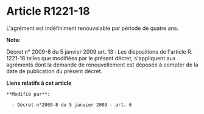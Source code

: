 # Article R1221-18

L'agrément est indéfiniment renouvelable par période de quatre ans.

**Nota:**

Décret n° 2009-8 du 5 janvier 2009  art. 13 : Les dispositions de l'article R. 1221-18  telles que modifiées par le présent
décret, s'appliquent aux agréments dont la  demande de renouvellement est déposée à compter de la date de publication du
présent décret.

**Liens relatifs à cet article**

	**Modifié par**:

	  - Décret n°2009-8 du 5 janvier 2009 - art. 6
